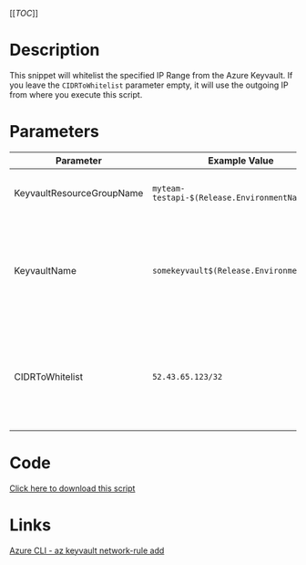 [[_TOC_]]

# Description
This snippet will whitelist the specified IP Range from the Azure Keyvault. If you leave the `CIDRToWhitelist` parameter empty, it will use the outgoing IP from where you execute this script.

# Parameters
| Parameter | Example Value | Description |
|--|--|--|
| KeyvaultResourceGroupName | `myteam-testapi-$(Release.EnvironmentName)` | The name of the resource group the Keyvault is in|
| KeyvaultName | `somekeyvault$(Release.EnvironmentName)` | The name for the Keyvault resource. This name is restricted to alphanumerical characters without hyphens etc. |
| CIDRToWhitelist | `52.43.65.123/32` | The IP range to whitelist in [CIDR notation](https://en.wikipedia.org/wiki/Classless_Inter-Domain_Routing#CIDR_notation). Leave this field empty to use the outgoing IP from where you execute this script. |

# Code
[Click here to download this script](../../../../src/Container-Registry/Add-IP-Whitelist-to-Keyvault.ps1)

# Links

[Azure CLI - az keyvault network-rule add](https://docs.microsoft.com/en-us/cli/azure/keyvault/network-rule?view=azure-cli-latest#az_keyvault_network_rule_add)